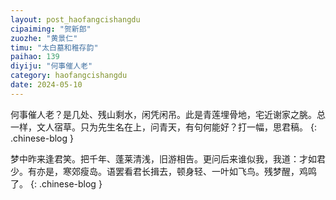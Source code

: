 ```yaml
---
layout: post_haofangcishangdu
cipaiming: "贺新郎"
zuozhe: "黄景仁"
timu: "太白墓和稚存韵"
paihao: 139
diyiju: "何事催人老"
category: haofangcishangdu
date: 2024-05-10
---
```


何事催人老？是几处、残山剩水，闲凭闲吊。此是青莲埋骨地，宅近谢家之脁。总一样，文人宿草。只为先生名在上，问青天，有句何能好？打一幅，思君稿。
{: .chinese-blog }

梦中昨来逢君笑。把千年、蓬莱清浅，旧游相告。更问后来谁似我，我道：才如君少。有亦是，寒郊瘦岛。语罢看君长揖去，顿身轻、一叶如飞鸟。残梦醒，鸡鸣了。
{: .chinese-blog }
